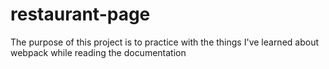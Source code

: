 # restaurant-page

The purpose of this project is to practice with the things I've learned about webpack while reading the documentation
